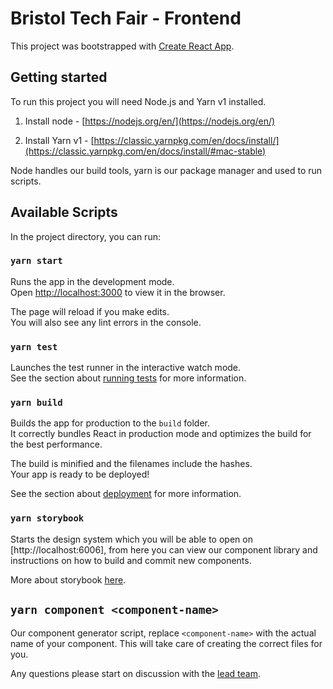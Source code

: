 # Bristol Tech Fair - Frontend

This project was bootstrapped with [Create React App](https://github.com/facebook/create-react-app).

## Getting started

To run this project you will need Node.js and Yarn v1 installed.

1. Install node - [https://nodejs.org/en/](https://nodejs.org/en/)

2. Install Yarn v1 - [https://classic.yarnpkg.com/en/docs/install/](https://classic.yarnpkg.com/en/docs/install/#mac-stable)

Node handles our build tools, yarn is our package manager and used to run scripts.

## Available Scripts

In the project directory, you can run:

### `yarn start`

Runs the app in the development mode.\
Open [http://localhost:3000](http://localhost:3000) to view it in the browser.

The page will reload if you make edits.\
You will also see any lint errors in the console.

### `yarn test`

Launches the test runner in the interactive watch mode.\
See the section about [running tests](https://facebook.github.io/create-react-app/docs/running-tests) for more information.

### `yarn build`

Builds the app for production to the `build` folder.\
It correctly bundles React in production mode and optimizes the build for the best performance.

The build is minified and the filenames include the hashes.\
Your app is ready to be deployed!

See the section about [deployment](https://facebook.github.io/create-react-app/docs/deployment) for more information.

### `yarn storybook`

Starts the design system which you will be able to open on [http://localhost:6006], from here you can view our component library and instructions on how to build and commit new components.

More about storybook [here](https://storybook.js.org/).

## `yarn component <component-name>`

Our component generator script, replace `<component-name>` with the actual name of your component. This will take care of creating the correct files for you.

Any questions please start on discussion with the [lead team](https://github.com/orgs/bristol-tech-fair/teams/lead-team).
